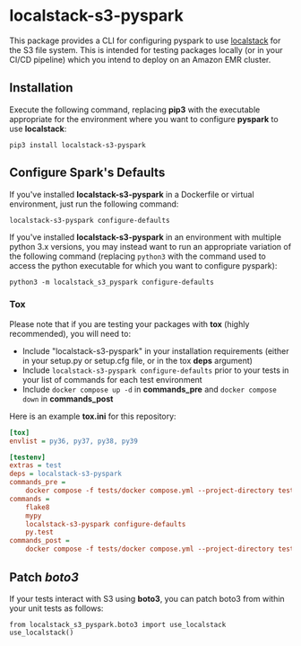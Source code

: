 # localstack-s3-pyspark

This package provides a CLI for configuring pyspark to use
[localstack](https://github.com/localstack/localstack) for the S3 file system.
This is intended for testing packages locally (or in your CI/CD pipeline)
which you intend to deploy on an Amazon EMR cluster.

## Installation

Execute the following command, replacing **pip3** with the executable
appropriate for the environment where you want to configure **pyspark** to use
**localstack**:

```shell
pip3 install localstack-s3-pyspark
```

## Configure Spark's Defaults

If you've installed **localstack-s3-pyspark** in a Dockerfile or virtual
environment, just run the following command:

```shell
localstack-s3-pyspark configure-defaults
```

If you've installed **localstack-s3-pyspark** in an environment with multiple
python 3.x versions, you may instead want to run an appropriate variation of
the following command (replacing `python3` with the command used to access the
python executable for which you want to configure pyspark):

```shell
python3 -m localstack_s3_pyspark configure-defaults
```

### Tox

Please note that if you are testing your packages with **tox** (highly
recommended), you will need to:

- Include "localstack-s3-pyspark" in your installation requirements (either in
  your setup.py or setup.cfg file, or in the tox **deps** argument)
- Include `localstack-s3-pyspark configure-defaults` prior to your tests
  in your list of commands for each test environment
- Include `docker compose up -d` in **commands_pre** and `docker compose down`
  in **commands_post**

Here is an example **tox.ini** for this repository:

```ini
[tox]
envlist = py36, py37, py38, py39

[testenv]
extras = test
deps = localstack-s3-pyspark
commands_pre =
    docker compose -f tests/docker compose.yml --project-directory tests up -d
commands =
    flake8
    mypy
    localstack-s3-pyspark configure-defaults
    py.test
commands_post =
    docker compose -f tests/docker compose.yml --project-directory tests down
```

## Patch *boto3*

If your tests interact with S3 using **boto3**, you can patch boto3 from within
your unit tests as follows:

```python3
from localstack_s3_pyspark.boto3 import use_localstack
use_localstack()
```
